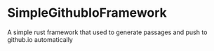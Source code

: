 # SimpleGithubIoFramework
A simple rust framework that used to generate passages and push to github.io automatically
